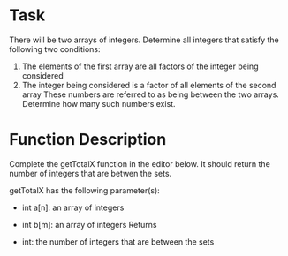 ﻿# Task
There will be two arrays of integers. Determine all integers that satisfy the following two conditions:

1. The elements of the first array are all factors of the integer being considered
1. The integer being considered is a factor of all elements of the second array
These numbers are referred to as being between the two arrays. Determine how many such numbers exist.

# Function Description

Complete the getTotalX function in the editor below. It should return the number of integers that are betwen the sets.

getTotalX has the following parameter(s):

* int a[n]: an array of integers
* int b[m]: an array of integers
Returns

* int: the number of integers that are between the sets